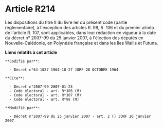 # Article R214

Les dispositions du titre II du livre Ier du présent code (partie réglementaire), à l'exception des articles R. 98, R. 106 et
du premier alinéa de l'article R. 107, sont applicables, dans leur rédaction en vigueur à la date du décret n° 2007-99 du 25
janvier 2007, à l'élection des députés en Nouvelle-Calédonie, en Polynésie française et dans les îles Wallis et Futuna.

**Liens relatifs à cet article**

	**Codifié par**:

	  - Décret n°64-1087 1964-10-27 JORF 28 OCTOBRE 1964

	**Cite**:

	  - Décret n°2007-99 2007-01-25
	  - Code électoral - art. R*106 (M)
	  - Code électoral - art. R*107 (M)
	  - Code électoral - art. R*98 (M)

	**Modifié par**:

	  - Décret n°2007-99 du 25 janvier 2007 - art. 2 () JORF 26 janvier 2007
